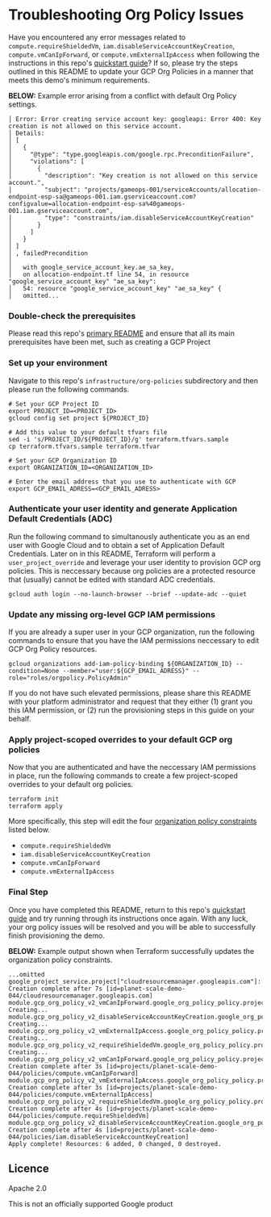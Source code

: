 # Troubleshooting Org Policy Issues

Have you encountered any error messages related to `compute.requireShieldedVm`, `iam.disableServiceAccountKeyCreation`, `compute.vmCanIpForward`, or `compute.vmExternalIpAccess` when following the instructions in this repo's [quickstart guide](https://github.com/googleforgames/global-multiplayer-demo/blob/main/README.md)?  If so, please try the steps outlined in this README to update your GCP Org Policies in a manner that meets this demo's minimum requirements.

**BELOW:** Example error arising from a conflict with default Org Policy settings.
```shell
│ Error: Error creating service account key: googleapi: Error 400: Key creation is not allowed on this service account.
│ Details:
│ [
│   {
│     "@type": "type.googleapis.com/google.rpc.PreconditionFailure",
│     "violations": [
│       {
│         "description": "Key creation is not allowed on this service account.",
│         "subject": "projects/gameops-001/serviceAccounts/allocation-endpoint-esp-sa@gameops-001.iam.gserviceaccount.com?configvalue=allocation-endpoint-esp-sa%40gameops-001.iam.gserviceaccount.com",
│         "type": "constraints/iam.disableServiceAccountKeyCreation"
│       }
│     ]
│   }
│ ]
│ , failedPrecondition
│ 
│   with google_service_account_key.ae_sa_key,
│   on allocation-endpoint.tf line 54, in resource "google_service_account_key" "ae_sa_key":
│   54: resource "google_service_account_key" "ae_sa_key" {
│   omitted...
```
### Double-check the prerequisites 

Please read this repo's [primary README](https://github.com/googleforgames/global-multiplayer-demo/blob/main/README.md) and ensure that  all its main prerequisites have been met, such as creating a GCP Project

### Set up your environment

Navigate to this repo's `infrastructure/org-policies` subdirectory and then please run the following commands.

```shell
# Set your GCP Project ID
export PROJECT_ID=<PROJECT_ID>
gcloud config set project ${PROJECT_ID}

# Add this value to your default tfvars file
sed -i 's/PROJECT_ID/${PROJECT_ID}/g' terraform.tfvars.sample
cp terraform.tfvars.sample terraform.tfvar

# Set your GCP Organization ID
export ORGANIZATION_ID=<ORGANIZATION_ID>

# Enter the email address that you use to authenticate with GCP
export GCP_EMAIL_ADRESS=<GCP_EMAIL_ADRESS>
```

### Authenticate your user identity and generate Application Default Credentials (ADC)

Run the following command to simultanously authenticate you as an end user with Google Cloud and to obtain a set of Application Default Credentials.  Later on in this README, Terraform will perform a `user_project_override` and leverage your user identity to provision GCP org policies.  This is neccessary because org policies are a protected resource that (usually) cannot be edited with standard ADC credentials. 

```shell
gcloud auth login --no-launch-browser --brief --update-adc --quiet
```

### Update any missing org-level GCP IAM permissions

If you are already a super user in your GCP organization, run the following commands to ensure that you have the IAM permissions neccessary to edit GCP Org Policy resources.

```shell
gcloud organizations add-iam-policy-binding ${ORGANIZATION_ID} --condition=None --member="user:${GCP_EMAIL_ADRESS}" --role="roles/orgpolicy.PolicyAdmin"
```

If you do not have such elevated permissions, please share this README with your platform administrator and request that they either (1) grant you this IAM permission, or (2) run the provisioning steps in this guide on your behalf.

### Apply project-scoped overrides to your default GCP org policies

Now that you are authenticated and have the neccessary IAM permissions in place, run the following commands to create a few project-scoped overrides to your default org policies.

```shell
terraform init
terraform apply
```
More specifically, this step will edit the four [organization policy constraints](https://cloud.google.com/resource-manager/docs/organization-policy/org-policy-constraints) listed below.

- `compute.requireShieldedVm`
- `iam.disableServiceAccountKeyCreation`
- `compute.vmCanIpForward`
- `compute.vmExternalIpAccess`

### Final Step

Once you have completed this README, return to this repo's [quickstart guide](https://github.com/googleforgames/global-multiplayer-demo/blob/main/README.md) and try running through its instructions once again.  With any luck, your org policy issues will be resolved and you will be able to successfully finish provisioning the demo.

**BELOW:** Example output shown when Terraform successfully updates the organization policy constraints.
```shell
...omitted
google_project_service.project["cloudresourcemanager.googleapis.com"]: Creation complete after 7s [id=planet-scale-demo-044/cloudresourcemanager.googleapis.com]
module.gcp_org_policy_v2_vmCanIpForward.google_org_policy_policy.project_policy[0]: Creating...
module.gcp_org_policy_v2_disableServiceAccountKeyCreation.google_org_policy_policy.project_policy_boolean[0]: Creating...
module.gcp_org_policy_v2_vmExternalIpAccess.google_org_policy_policy.project_policy[0]: Creating...
module.gcp_org_policy_v2_requireShieldedVm.google_org_policy_policy.project_policy_boolean[0]: Creating...
module.gcp_org_policy_v2_vmCanIpForward.google_org_policy_policy.project_policy[0]: Creation complete after 3s [id=projects/planet-scale-demo-044/policies/compute.vmCanIpForward]
module.gcp_org_policy_v2_vmExternalIpAccess.google_org_policy_policy.project_policy[0]: Creation complete after 3s [id=projects/planet-scale-demo-044/policies/compute.vmExternalIpAccess]
module.gcp_org_policy_v2_requireShieldedVm.google_org_policy_policy.project_policy_boolean[0]: Creation complete after 4s [id=projects/planet-scale-demo-044/policies/compute.requireShieldedVm]
module.gcp_org_policy_v2_disableServiceAccountKeyCreation.google_org_policy_policy.project_policy_boolean[0]: Creation complete after 4s [id=projects/planet-scale-demo-044/policies/iam.disableServiceAccountKeyCreation]
Apply complete! Resources: 6 added, 0 changed, 0 destroyed.
```

## Licence

Apache 2.0

This is not an officially supported Google product
